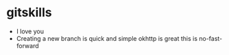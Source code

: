 # gitskills
* I love you
* Creating a new branch is quick and simple
okhttp is great
this is no-fast-forward
